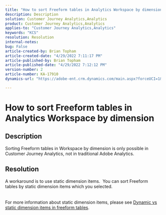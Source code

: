 ```yaml
---
title: "How to sort Freeform tables in Analytics Workspace by dimension"
description: Description
solution: Customer Journey Analytics,Analytics
product: Customer Journey Analytics,Analytics
applies-to: "Customer Journey Analytics,Analytics"
keywords: "KCS"
resolution: Resolution
internal-notes: 
bug: False
article-created-by: Brian Topham
article-created-date: "4/29/2022 7:11:17 PM"
article-published-by: Brian Topham
article-published-date: "4/29/2022 7:12:12 PM"
version-number: 2
article-number: KA-17910
dynamics-url: "https://adobe-ent.crm.dynamics.com/main.aspx?forceUCI=1&pagetype=entityrecord&etn=knowledgearticle&id=3f8c041f-f0c7-ec11-a7b6-0022480a10ee"

---
```

# How to sort Freeform tables in Analytics Workspace by dimension

## Description

Sorting Freeform tables in Workspace by dimension is only possible in Customer Journey Analytics, not in traditional Adobe Analytics.

## Resolution

A workaround is to use static dimension items.  You can sort Freeform tables by static dimension items which you selected.
<br> <br><br>For more information about static dimension items, please see [Dynamic vs static dimension items in freeform tables](https://experienceleague.adobe.com/docs/analytics/analyze/analysis-workspace/visualizations/freeform-table/column-row-settings/manual-vs-dynamic-rows.html?lang=en).